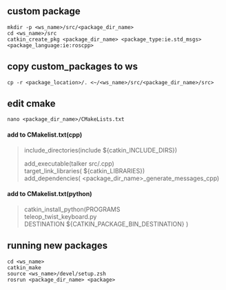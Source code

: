 ## custom package
    mkdir -p <ws_name>/src/<package_dir_name>
    cd <ws_name>/src
    catkin_create_pkg <package_dir_name> <package_type:ie.std_msgs> <package_language:ie:roscpp>

## copy custom_packages to ws
    cp -r <package_location>/. <~/<ws_name>/src/<package_dir_name>/src>
    
## edit cmake
    nano <package_dir_name>/CMakeLists.txt

#### add to CMakelist.txt(cpp)
> include_directories(include ${catkin_INCLUDE_DIRS})
>
> add_executable(talker src/<package>.cpp)  
> target_link_libraries(<package> ${catkin_LIBRARIES})  
> add_dependencies(<package> <package_dir_name>_generate_messages_cpp)

#### add to CMakelist.txt(python)
    
> catkin_install_python(PROGRAMS    
> teleop_twist_keyboard.py  
> DESTINATION ${CATKIN_PACKAGE_BIN_DESTINATION} 
> )
    

## running new packages
    cd <ws_name>
    catkin_make
    source <ws_name>/devel/setup.zsh
    rosrun <package_dir_name> <package>
